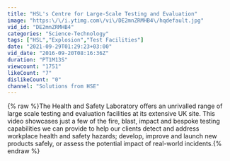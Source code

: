 ```yaml
---
title: "HSL's Centre for Large-Scale Testing and Evaluation"
image: "https:\/\/i.ytimg.com\/vi\/DE2mnZRMHB4\/hqdefault.jpg"
vid_id: "DE2mnZRMHB4"
categories: "Science-Technology"
tags: ["HSL","Explosion","Test Facilities"]
date: "2021-09-29T01:29:23+03:00"
vid_date: "2016-09-20T08:16:36Z"
duration: "PT1M13S"
viewcount: "1751"
likeCount: "7"
dislikeCount: "0"
channel: "Solutions from HSE"
---
```

{% raw %}The Health and Safety Laboratory offers an unrivalled range of large scale testing and evaluation facilities at its extensive UK site. This video showcases just a few of the fire, blast, impact and bespoke testing capabilities we can provide to help our clients detect and address workplace health and safety hazards; develop, improve and launch new products safely, or assess the potential impact of real-world incidents.{% endraw %}
